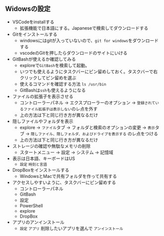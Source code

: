 ## Widowsの設定
- VSCodeをinstallする
  - 拡張機能で日本語にする。Japaneseで検索してダウンロードする
- Gitをインストールする
  - windowsにはgitが入っていないので、`git for windows`をダウンロードする
  - vscodeのGitを押したらダウンロードのサイトにいける
- GitBashが使えるか確認してみる
  - exploreで`GitBash`を検索して起動。
  - いつでも使えるようにタスクバーにピン留めしておく。タスクバーで右クリックしてピン留めを選ぶ
  - 使えるコマンドを確認する方法 `ls /usr/bin`
  - GitBashは`ssh`も使えるようになる
- ファイルの拡張子を表示させる
  - コントローラーパネル -> エクスプローラーのオプション -> `登録されているファイル拡張子は表示しない`のレ点を外す
  - 上の方法は下と同じ行き方が異なるだけ
- 隠しファイルやフォルダを表示
  - explore -> `ファイル`タブ -> フォルダと検索のオプションの変更 -> `表示`タブ -> `隠しファイル、隠しフォルダ、およびドライブを表示する` のレ点をつける
  - 上の方法は下と同じ行き方が異なるだけ
- ストレージの確認や無駄なメモリの削除
  - スタートメニュー -> 設定 -> システム -> 記憶域 
- 表示は日本語、キーボードはUS
  - `設定` `時刻と言語`  
- DropBoxをインストールする
  - WindowsとMacで共有フォルダを作って共有する  
- アクセスしやすいように、タスクバーにピン留めする
  - コントローラーパネル
  - GitBash
  - 設定
  - PowerShell
  - explore
  - DropBox
- アプリのアンインストール
  - `設定` `アプリ` 削除したいアプリを選んで `アンインストール`
